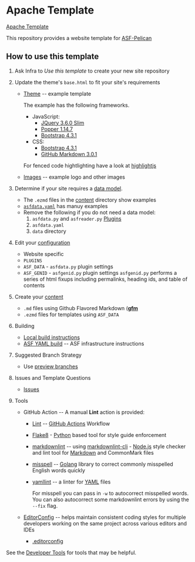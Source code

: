 # Apache Template

[Apache Template](https://template.staged.apache.org/)

This repository provides a website template for [ASF-Pelican](https://infra.apache.org/asf-pelican.html)

## How to use this template

1. Ask Infra to *Use this template* to create your new site repository

2. Update the theme's `base.html` to fit your site's requirements

   - [Theme](theme/apache/templates) -- example template

     The example has the following frameworks.

     - JavaScript:
       - [JQuery 3.6.0 Slim](https://code.jquery.com/jquery-3.6.0.slim.js)
       - [Popper 1.14.7](https://cdnjs.cloudflare.com/ajax/libs/popper.js/1.14.7/umd/popper.js)
       - [Bootstrap 4.3.1](https://stackpath.bootstrapcdn.com/bootstrap/4.3.1/js/bootstrap.js)
     - CSS:
       - [Bootstrap 4.3.1](https://stackpath.bootstrapcdn.com/bootstrap/4.3.1/css/bootstrap.css)
       - [GitHub Markdown 3.0.1](https://cdnjs.cloudflare.com/ajax/libs/github-markdown-css/3.0.1/github-markdown.css)

     For fenced code hightlighting have a look at [highlightjs](https://highlightjs.org)

   - [Images](content/images) -- example logo and other images

3. Determine if your site requires a [data model](https://infra.apache.org/asf-pelican-data.html).

   - The `.ezmd` files in the [content](content) directory show examples
   - [`asfdata.yaml`](asfdata.yaml) has manuy examples
   - Remove the following if you do not need a data model:
     1. `asfdata.py` and `asfreader.py` [Plugins](/theme/plugins)
     2. `asfdata.yaml`
     3. `data` directory

4. Edit your [configuration](pelicanconf.py)

   - Website specific
   - `PLUGINS`
   - `ASF_DATA` - `asfdata.py` plugin settings
   - `ASF_GENID` - `asfgenid.py` plugin settings
     `asfgenid.py` performs a series of html fixups including permalinks, heading ids, and table of contents

5. Create your [content](content)

   - `.md` files using Github Flavored Markdown ([**gfm**](https://infra.apache.org/gfm.html)
   - `.ezmd` files for templates using `ASF_DATA`

6. Building

   - [Local build instructions](https://infra.apache.org/asf-pelican-local.html)
   - [ASF YAML build](.asf.yaml) -- ASF infrastructure instructions

7. Suggested Branch Strategy

   - Use [preview branches](https://infra.apache.org/asf-pelican-branches.html)

8. Issues and Template Questions

   - [Issues](https://github.com/apache/template-site/issues)

9. Tools

   - GitHub Action -- A manual **Lint** action is provided:
   
     - [Lint](.github/workflows/lint.yml) -- [GitHub Actions](https://docs.github.com/en/actions) Workflow
     - [Flake8](https://flake8.pycqa.org/en/latest/) - [Python](https://www.python.org/) based tool for style guide enforcement
     - [markdownlint](https://github.com/DavidAnson/markdownlint) -- using [markdownlint-cli](https://github.com/igorshubovych/markdownlint-cli) - [Node.js](https://nodejs.org/) style checker and lint tool for [Markdown](https://daringfireball.net/projects/markdown/) and CommonMark files
     - [misspell](https://github.com/client9/misspell) -- [Golang](https://golang.org/) library to correct commonly misspelled English words quickly
     - [yamllint](https://yamllint.readthedocs.io/en/stable/) -- a linter for [YAML](https://yaml.org/) files

       For misspell you can pass in `-w` to autocorrect misspelled words. You can also autocorrect some markdownlint errors by using the `--fix` flag.

   - [EditorConfig](https://editorconfig.org/) -- helps maintain consistent coding styles for multiple developers working on
     the same project across various editors and IDEs

     - [.editorconfig](.editorconfig)


See the [Developer Tools](DEVELOPER.md) for tools that may be helpful.
